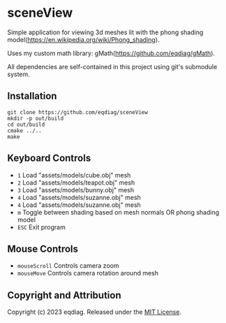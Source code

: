 # sceneView

Simple application for viewing 3d meshes lit with the phong shading model(https://en.wikipedia.org/wiki/Phong_shading).

Uses my custom math library: gMath(https://github.com/eqdiag/gMath).

All dependencies are self-contained in this project using git's submodule system.

## Installation


```
git clone https://github.com/eqdiag/sceneView
mkdir -p out/build
cd out/build
cmake ../..
make
```

## Keyboard Controls

  * `1` Load "assets/models/cube.obj" mesh
  * `2` Load "assets/models/teapot.obj" mesh
  * `3` Load "assets/models/bunny.obj" mesh
  * `4` Load "assets/models/suzanne.obj" mesh
  * `4` Load "assets/models/suzanne.obj" mesh
  * `m` Toggle between shading based on mesh normals OR phong shading model
  * `ESC` Exit program


## Mouse Controls
  * `mouseScroll` Controls camera zoom
  * `mouseMove` Controls camera rotation around mesh


                       
## Copyright and Attribution
Copyright (c) 2023 eqdiag. Released under the [MIT License](https://github.com/eqdiag/sceneView/blob/main/LICENSE).
